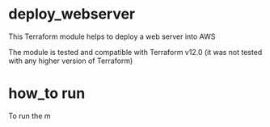 # deploy_webserver

This Terraform module helps to deploy a web server into AWS

The module is tested and compatible with Terraform v12.0 (it was not tested with any higher version of Terraform)

# how_to run

To run the m

